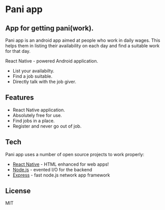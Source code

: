 # Pani app
## App for getting pani(work).

Pani app is an android app aimed at people who work in daily wages. This helps them in listing their availability on each day and find a suitable work for that day.

React Native - powered Android application.

- List your availabilty.
- Find a job suitable.
- Directly talk with the job giver. 

## Features

- React Native application.
- Absolutely free for use.
- Find jobs in a place.
- Register and never go out of job.

## Tech

Pani app uses a number of open source projects to work properly:

- [React Native](https://reactnative.dev/) - HTML enhanced for web apps!
- [Node.js](https://nodejs.org/en/) - evented I/O for the backend
- [Express](https://expressjs.com/) - fast node.js network app framework

## License

MIT

